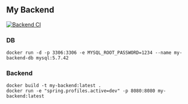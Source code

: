 ## My Backend

[![Backend CI](https://github.com/hongmoSung/my-backend/actions/workflows/backend-ci.yml/badge.svg)](https://github.com/hongmoSung/my-backend/actions/workflows/backend-ci.yml)

### DB

```shell
docker run -d -p 3306:3306 -e MYSQL_ROOT_PASSWORD=1234 --name my-backend-db mysql:5.7.42
```

### Backend

```shell
docker build -t my-backend:latest .
docker run -e "spring.profiles.active=dev" -p 8080:8080 my-backend:latest
```
